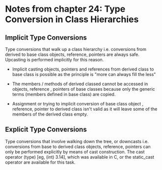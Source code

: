 # Notes from chapter 24: Type Conversion in Class Hierarchies


## Implicit Type Conversions

Type conversions that walk up a class hierarchy i.e. conversions from derived to base class objects, reference, pointers are always safe. Upcasting is performed implicitly for this reason.


* Implicit casting objects, pointers and references from derived class to base class is possible as the principle is "more can always fill the less"

* The members / methods of derived classed cannot be accessed in objects, reference , pointers of base classes because only the generic terms (members defined in base class) are copied.

* Assignment or trying to implicit conversion of base class object , reference, pointer to derived class isn't valid as it will leave some of the members of the derived class empty.

## Explicit Type Conversions

Type conversions that involve walking down the tree, or downcasts i.e. conversions from base to derived class objects, reference, pointers can only be performed explicitly by means of cast construction. The cast operator (type) [eg, (int) 3.14], which was available in C, or the static_cast<type> operator are available for this task.

